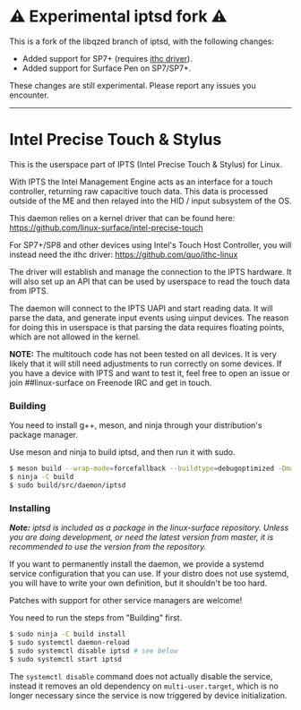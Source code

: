 # :warning: Experimental iptsd fork :warning:

This is a fork of the libqzed branch of iptsd, with the following changes:
- Added support for SP7+ (requires [ithc driver](https://github.com/quo/ithc-linux)).
- Added support for Surface Pen on SP7/SP7+.

These changes are still experimental. Please report any issues you encounter.

---

# Intel Precise Touch & Stylus

This is the userspace part of IPTS (Intel Precise Touch & Stylus) for Linux.

With IPTS the Intel Management Engine acts as an interface for a touch
controller, returning raw capacitive touch data. This data is processed
outside of the ME and then relayed into the HID / input subsystem of the OS.

This daemon relies on a kernel driver that can be found here:
https://github.com/linux-surface/intel-precise-touch

For SP7+/SP8 and other devices using Intel's Touch Host Controller, you will
instead need the ithc driver:
https://github.com/quo/ithc-linux

The driver will establish and manage the connection to the IPTS hardware. It
will also set up an API that can be used by userspace to read the touch data
from IPTS.

The daemon will connect to the IPTS UAPI and start reading data. It will
parse the data, and generate input events using uinput devices. The reason for
doing this in userspace is that parsing the data requires floating points,
which are not allowed in the kernel.

**NOTE:** The multitouch code has not been tested on all devices. It is
very likely that it will still need adjustments to run correctly on some
devices. If you have a device with IPTS and want to test it, feel free to
open an issue or join ##linux-surface on Freenode IRC and get in touch.

### Building
You need to install g++, meson, and ninja through your distribution's
package manager.

Use meson and ninja to build iptsd, and then run it with sudo.

``` bash
$ meson build --wrap-mode=forcefallback --buildtype=debugoptimized -Dmarch=native
$ ninja -C build
$ sudo build/src/daemon/iptsd
```

### Installing
***Note:** iptsd is included as a package in the linux-surface repository.
Unless you are doing development, or need the latest version from master, it is
recommended to use the version from the repository.*

If you want to permanently install the daemon, we provide a systemd service
configuration that you can use. If your distro does not use systemd, you will
have to write your own definition, but it shouldn't be too hard.

Patches with support for other service managers are welcome!

You need to run the steps from "Building" first.

```bash
$ sudo ninja -C build install
$ sudo systemctl daemon-reload
$ sudo systemctl disable iptsd # see below
$ sudo systemctl start iptsd
```

The `systemctl disable` command does not actually disable the service, instead
it removes an old dependency on `multi-user.target`, which is no longer
necessary since the service is now triggered by device initialization.
